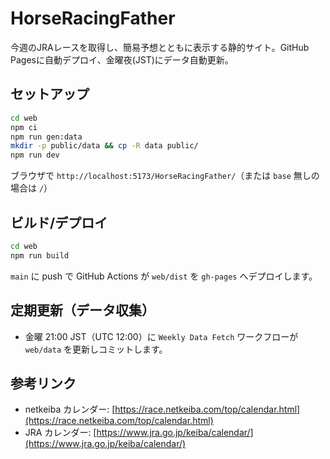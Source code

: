 # HorseRacingFather

今週のJRAレースを取得し、簡易予想とともに表示する静的サイト。GitHub Pagesに自動デプロイ、金曜夜(JST)にデータ自動更新。

## セットアップ

```bash
cd web
npm ci
npm run gen:data
mkdir -p public/data && cp -R data public/
npm run dev
```

ブラウザで `http://localhost:5173/HorseRacingFather/`（または `base` 無しの場合は `/`）

## ビルド/デプロイ

```bash
cd web
npm run build
```

`main` に push で GitHub Actions が `web/dist` を `gh-pages` へデプロイします。

## 定期更新（データ収集）

- 金曜 21:00 JST（UTC 12:00）に `Weekly Data Fetch` ワークフローが `web/data` を更新しコミットします。

## 参考リンク

- netkeiba カレンダー: [https://race.netkeiba.com/top/calendar.html](https://race.netkeiba.com/top/calendar.html)
- JRA カレンダー: [https://www.jra.go.jp/keiba/calendar/](https://www.jra.go.jp/keiba/calendar/)